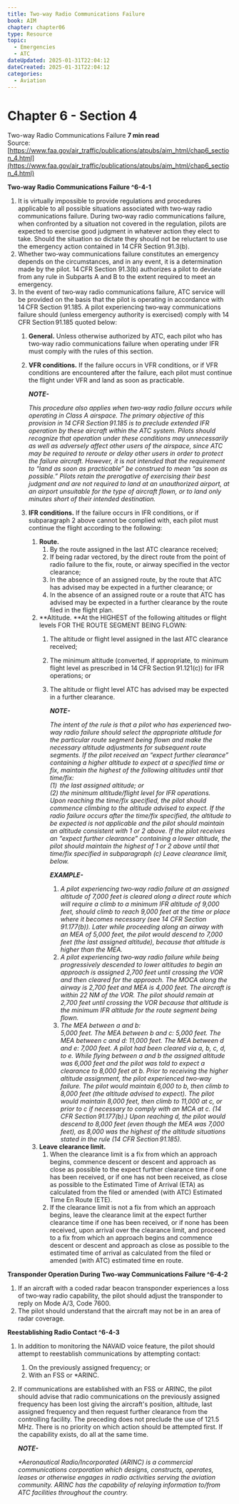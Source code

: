 ```yaml
---
title: Two-way Radio Communications Failure
book: AIM
chapter: chapter06
type: Resource
topic:
  - Emergencies
  - ATC
dateUpdated: 2025-01-31T22:04:12
dateCreated: 2025-01-31T22:04:12
categories:
  - Aviation
---
```

# Chapter 6 - Section 4
Two-way Radio Communications Failure
**7 min read**  
Source: [https://www.faa.gov/air_traffic/publications/atpubs/aim_html/chap6_section_4.html](https://www.faa.gov/air_traffic/publications/atpubs/aim_html/chap6_section_4.html)

<div>

**Two‐way Radio Communications Failure ^6-4-1**

1.  It is virtually impossible to provide regulations and procedures applicable to all possible situations associated with two‐way radio communications failure. During two‐way radio communications failure, when confronted by a situation not covered in the regulation, pilots are expected to exercise good judgment in whatever action they elect to take. Should the situation so dictate they should not be reluctant to use the emergency action contained in 14 CFR Section 91.3(b).
2.  Whether two‐way communications failure constitutes an emergency depends on the circumstances, and in any event, it is a determination made by the pilot. 14 CFR Section 91.3(b) authorizes a pilot to deviate from any rule in Subparts A and B to the extent required to meet an emergency.
3.  In the event of two‐way radio communications failure, ATC service will be provided on the basis that the pilot is operating in accordance with 14 CFR Section 91.185. A pilot experiencing two‐way communications failure should (unless emergency authority is exercised) comply with 14 CFR Section 91.185 quoted below:
    1.  **General.** Unless otherwise authorized by ATC, each pilot who has two‐way radio communications failure when operating under IFR must comply with the rules of this section.
    2.  **VFR conditions.** If the failure occurs in VFR conditions, or if VFR conditions are encountered after the failure, each pilot must continue the flight under VFR and land as soon as practicable.
        <div>

        <em>**NOTE-**</em>

        <em>This procedure also applies when two‐way radio failure occurs while operating in Class A airspace. The primary objective of this provision in 14 CFR Section 91.185 is to preclude extended IFR operation by these aircraft within the ATC system. Pilots should recognize that operation under these conditions may unnecessarily as well as adversely affect other users of the airspace, since ATC may be required to reroute or delay other users in order to protect the failure aircraft. However, it is not intended that the requirement to “land as soon as practicable” be construed to mean “as soon as possible.” Pilots retain the prerogative of exercising their best judgment and are not required to land at an unauthorized airport, at an airport unsuitable for the type of aircraft flown, or to land only minutes short of their intended destination.</em>

        </div>
    3.  **IFR conditions.** If the failure occurs in IFR conditions, or if subparagraph 2 above cannot be complied with, each pilot must continue the flight according to the following:
        1.  **Route.**
            1.  By the route assigned in the last ATC clearance received;
            2.  If being radar vectored, by the direct route from the point of radio failure to the fix, route, or airway specified in the vector clearance;
            3.  In the absence of an assigned route, by the route that ATC has advised may be expected in a further clearance; or
            4.  In the absence of an assigned route or a route that ATC has advised may be expected in a further clearance by the route filed in the flight plan.
        2.  **Altitude.<em> </em>**At the HIGHEST of the following altitudes or flight levels FOR THE ROUTE SEGMENT BEING FLOWN:
            1.  The altitude or flight level assigned in the last ATC clearance received;
            2.  The minimum altitude (converted, if appropriate, to minimum flight level as prescribed in 14 CFR Section 91.121(c)) for IFR operations; or
            3.  The altitude or flight level ATC has advised may be expected in a further clearance.
                <div>

                <em>**NOTE-**</em>

                <em>The intent of the rule is that a pilot who has experienced two‐way radio failure should select the appropriate altitude for the particular route segment being flown and make the necessary altitude adjustments for subsequent route segments. If the pilot received an “expect further clearance” containing a higher altitude to expect at a specified time or fix, maintain the highest of the following altitudes until that time/fix:  
                (1)  the last assigned altitude; or  
                (2) the minimum altitude/flight level for IFR operations.  
                Upon reaching the time/fix specified, the pilot should commence climbing to the altitude advised to expect. If the radio failure occurs after the time/fix specified, the altitude to be expected is not applicable and the pilot should maintain an altitude consistent with 1 or 2 above. If the pilot receives an “expect further clearance” containing a lower altitude, the pilot should maintain the highest of 1 or 2 above until that time/fix specified in subparagraph (c) Leave clearance limit, below.</em>

                </div>

                <div>

                <em>**EXAMPLE-**</em>

                1.  <em>A pilot experiencing two‐way radio failure at an assigned altitude of 7,000 feet is cleared along a direct route which will require a climb to a minimum IFR altitude of 9,000 feet, should climb to reach 9,000 feet at the time or place where it becomes necessary (see 14 CFR Section 91.177(b)). Later while proceeding along an airway with an MEA of 5,000 feet, the pilot would descend to 7,000 feet (the last assigned altitude), because that altitude is higher than the MEA.</em>
                2.  <em>A pilot experiencing two‐way radio failure while being progressively descended to lower altitudes to begin an approach is assigned 2,700 feet until crossing the VOR and then cleared for the approach. The MOCA along the airway is 2,700 feet and MEA is 4,000 feet. The aircraft is within 22 NM of the VOR. The pilot should remain at 2,700 feet until crossing the VOR because that altitude is the minimum IFR altitude for the route segment being flown.</em>
                3.  <em>The MEA between a and b:  
                    </em><em>5,000 feet. The MEA between b and c: 5,000 feet. The MEA between c and d: 11,000 feet. The MEA between d and e: 7,000 feet. A pilot had been cleared via a, b, c, d, to e. While flying between a and b the assigned altitude was 6,000 feet and the pilot was told to expect a clearance to 8,000 feet at b. Prior to receiving the higher altitude assignment, the pilot experienced two‐way failure. The pilot would maintain 6,000 to b, then climb to 8,000 feet (the altitude advised to expect). The pilot would maintain 8,000 feet, then climb to 11,000 at c, or prior to c if necessary to comply with an MCA at c. (14 CFR Section 91.177(b).) Upon reaching d, the pilot would descend to 8,000 feet (even though the MEA was 7,000 feet), as 8,000 was the highest of the altitude situations stated in the rule (14 CFR Section 91.185).</em>

                </div>
        3.  **Leave clearance limit.**
            1.  When the clearance limit is a fix from which an approach begins, commence descent or descent and approach as close as possible to the expect further clearance time if one has been received, or if one has not been received, as close as possible to the Estimated Time of Arrival (ETA) as calculated from the filed or amended (with ATC) Estimated Time En Route (ETE).
            2.  If the clearance limit is not a fix from which an approach begins, leave the clearance limit at the expect further clearance time if one has been received, or if none has been received, upon arrival over the clearance limit, and proceed to a fix from which an approach begins and commence descent or descent and approach as close as possible to the estimated time of arrival as calculated from the filed or amended (with ATC) estimated time en route.

**Transponder Operation During Two‐way Communications Failure ^6-4-2**

1.  If an aircraft with a coded radar beacon transponder experiences a loss of two‐way radio capability, the pilot should adjust the transponder to reply on Mode A/3, Code 7600.
2.  The pilot should understand that the aircraft may not be in an area of radar coverage.

**Reestablishing Radio Contact ^6-4-3**

1.  In addition to monitoring the NAVAID voice feature, the pilot should attempt to reestablish communications by attempting contact:
    1.  On the previously assigned frequency; or
    2.  With an FSS or \*ARINC.
2.  If communications are established with an FSS or ARINC, the pilot should advise that radio communications on the previously assigned frequency has been lost giving the aircraft's position, altitude, last assigned frequency and then request further clearance from the controlling facility. The preceding does not preclude the use of 121.5 MHz. There is no priority on which action should be attempted first. If the capability exists, do all at the same time.
    <div>

    <em>**NOTE-**</em>

    <em>\*Aeronautical Radio/Incorporated (ARINC) is a commercial communications corporation which designs, constructs, operates, leases or otherwise engages in radio activities serving the aviation community. ARINC has the capability of relaying information to/from ATC facilities throughout the country.</em>

    </div>

</div>